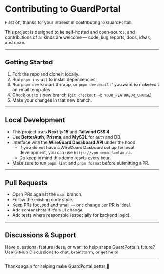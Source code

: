 # Contributing to GuardPortal

First off, thanks for your interest in contributing to GuardPortal!

This project is designed to be self-hosted and open-source, and contributions of
all kinds are welcome — code, bug reports, docs, ideas, and more.

---

## Getting Started

1. Fork the repo and clone it locally.
2. Run `pnpm install` to install dependencies.
3. Run `pnpm dev` to start the app, or `pnpm dev:email` if you want to make/edit
   an email templates.
4. Check out to a new branch (`git checkout -b YOUR_FEATUREOR_CHANGE`)
5. Make your changes in that new branch.

---

## Local Development

- This project uses **Next.js 15** and **Tailwind CSS 4**.
- Use **BetterAuth**, **Prisma**, and **MySQL** for auth and DB.
- Interface with the **WireGuard Dashboard API** under the hood
  - If you do not have a WireGuard Dasboard set up for local development, you
    can use `https://vpn-demo.famlam.ca`.
  - Do keep in mind this demo resets every hour.
- Make sure to run `pnpm lint` and `pnpm format` before submitting a PR.

---

## Pull Requests

- Open PRs against the `main` branch.
- Follow the existing code style.
- Keep PRs focused and small — one change per PR is ideal.
- Add screenshots if it’s a UI change.
- Add tests where reasonable (especially for backend logic).

---

## Discussions & Support

Have questions, feature ideas, or want to help shape GuardPortal’s future? Use
[GitHub Discussions](../../discussions) to chat, brainstorm, or get help!

---

Thanks again for helping make GuardPortal better 🙏
